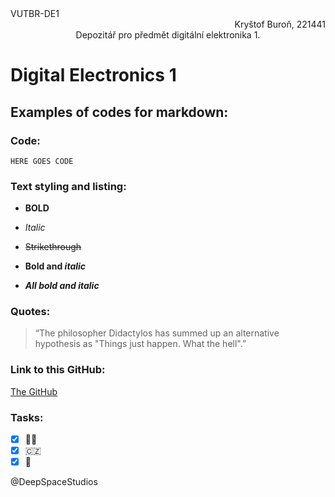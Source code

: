 <div align="left">VUTBR-DE1</div><div align="right">Kryštof Buroň, 221441</div>
<div align="center">Depozitář pro předmět digitální elektronika 1.</div>

# Digital Electronics 1

## Examples of codes for markdown:
### Code:
```
HERE GOES CODE
```

### Text styling and listing:
- **BOLD**
* *Italic*
- ~~Strikethrough~~
* **Bold and _italic_**
- ***All bold and italic***

### Quotes:
>“The philosopher Didactylos has summed up an alternative hypothesis as "Things just happen. What the hell".”

### Link to this GitHub:
[The GitHub](https://github.com/christ-0ff/Digital-Electronics-1)

### Tasks:
- [x] :man_student: 
- [x] :czech_republic:
- [x] :martial_arts_uniform:

@DeepSpaceStudios

